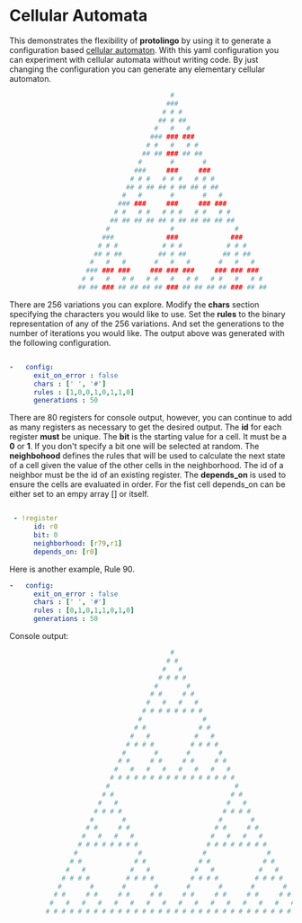 # Cellular Automata

This demonstrates the flexibility of **protolingo** by using it to generate a configuration based [cellular automaton](http://mathworld.wolfram.com/ElementaryCellularAutomaton.html).
With this yaml configuration you can experiment with cellular automata without writing code. By just changing the configuration you can generate any elementary cellular automaton.


```bash
                                        #
                                       ###
                                      # # #
                                     ## # ##
                                    #   #   #
                                   ### ### ###
                                  # #   #   # #
                                 ## ## ### ## ##
                                #       #       #
                               ###     ###     ###
                              # # #   # # #   # # #
                             ## # ## ## # ## ## # ##
                            #   #       #       #   #
                           ### ###     ###     ### ###
                          # #   # #   # # #   # #   # #
                         ## ## ## ## ## # ## ## ## ## ##
                        #               #               #
                       ###             ###             ###
                      # # #           # # #           # # #
                     ## # ##         ## # ##         ## # ##
                    #   #   #       #   #   #       #   #   #
                   ### ### ###     ### ### ###     ### ### ###
                  # #   #   # #   # #   #   # #   # #   #   # #
                 ## ## ### ## ## ## ## ### ## ## ## ## ### ## ##
```

There are 256 variations you can explore. Modify the **chars** section specifying the characters you would like to use. Set the **rules** to the binary representation of any of the 256 variations. And set the generations to the number of iterations you would like. The output above was generated with the following configuration.

```yaml

-   config:
      exit_on_error : false
      chars : [' ', '#']
      rules : [1,0,0,1,0,1,1,0]
      generations : 50

```

There are 80 registers for console output, however, you can continue to add as many registers as necessary to get the desired output. The **id** for each register **must** be unique. The **bit** is the starting value for a cell. It must be a **0** or **1**. If you don't specify a bit one will be selected at random. The **neighbohood** defines the rules that will be used to calculate the next state of a cell given the value of the other cells in the neighborhood. The id of a neighbor must be the id of an existing register. The **depends_on** is used to ensure the cells are evaluated in order. For the fist cell depends_on can be either set to an empy array [] or itself.

```yaml

 - !register
      id: r0
      bit: 0
      neighborhood: [r79,r1]
      depends_on: [r0]

```

Here is another example, Rule 90.

```yaml
-   config:
      exit_on_error : false
      chars : [' ', '#']
      rules : [0,1,0,1,1,0,1,0]
      generations : 50

```

Console output:

```bash
                                        #
                                       # #
                                      #   #
                                     # # # #
                                    #       #
                                   # #     # #
                                  #   #   #   #
                                 # # # # # # # #
                                #               #
                               # #             # #
                              #   #           #   #
                             # # # #         # # # #
                            #       #       #       #
                           # #     # #     # #     # #
                          #   #   #   #   #   #   #   #
                         # # # # # # # # # # # # # # # #
                        #                               #
                       # #                             # #
                      #   #                           #   #
                     # # # #                         # # # #
                    #       #                       #       #
                   # #     # #                     # #     # #
                  #   #   #   #                   #   #   #   #
                 # # # # # # # #                 # # # # # # # #
                #               #               #               #
               # #             # #             # #             # #
              #   #           #   #           #   #           #   #
             # # # #         # # # #         # # # #         # # # #
            #       #       #       #       #       #       #       #
           # #     # #     # #     # #     # #     # #     # #     # #
          #   #   #   #   #   #   #   #   #   #   #   #   #   #   #   #
         # # # # # # # # # # # # # # # # # # # # # # # # # # # # # # # #
```


